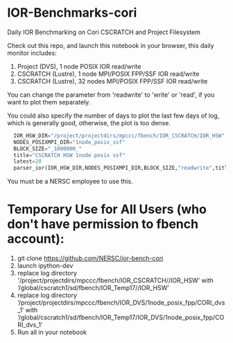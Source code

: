 # IOR-Benchmarks-cori
Daily IOR Benchmarking on Cori CSCRATCH and Project Filesystem

Check out this repo, and launch this notebook in your browser, this daily monitor includes:
  1. Project (DVS), 1 node POSIX IOR read/write
  2. CSCRATCH (Lustre), 1 node MPI/POSIX FPP/SSF IOR read/write
  3. CSCRATCH (Lustre), 32 nodes MPI/POSIX FPP/SSF IOR read/write
  
You can change the parameter from 'readwrite' to 'write' or 'read', if you want to plot them separately.

You could also specify the number of days to plot the last few days of log, which is generally good, otherwise, the plot is too dense.
```python
  IOR_HSW_DIR="/project/projectdirs/mpccc/fbench/IOR_CSCRATCH/IOR_HSW"
  NODES_POSIXMPI_DIR="1node_posix_ssf"
  BLOCK_SIZE="_1000000_" 
  title="CSCRATCH HSW 1node posix ssf"
  latest=20
  parser_ior(IOR_HSW_DIR,NODES_POSIXMPI_DIR,BLOCK_SIZE,"readwrite",title,latest=latest) 
```
You must be a NERSC employee to use this.   


# Temporary Use for All Users (who don't have permission to fbench account):

1. git clone https://github.com/NERSC/ior-bench-cori
2. launch ipython-dev 
3. replace log directory '/project/projectdirs/mpccc/fbench/IOR_CSCRATCH//IOR_HSW’ with ‘/global/cscratch1/sd/fbench/IOR_Temp17//IOR_HSW’
4. replace log directory ‘/project/projectdirs/mpccc/fbench/IOR_DVS/1node_posix_fpp/CORI_dvs_1’ with ‘/global/cscratch1/sd/fbench/IOR_Temp17/IOR_DVS/1node_posix_fpp/CORI_dvs_1’
5. Run all in your notebook

